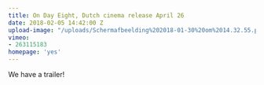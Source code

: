 ```yaml
---
title: On Day Eight, Dutch cinema release April 26
date: 2018-02-05 14:42:00 Z
upload-image: "/uploads/Schermafbeelding%202018-01-30%20om%2014.32.55.png"
vimeo:
- 263115183
homepage: 'yes'
---
```


We have a trailer!